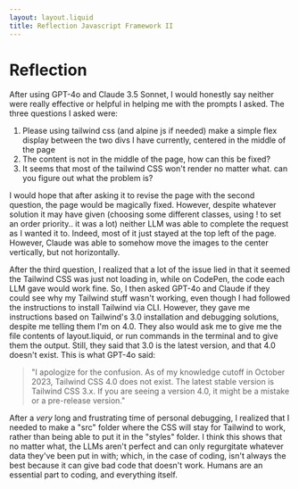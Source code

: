 ```yaml
---
layout: layout.liquid
title: Reflection Javascript Framework II
---
```


# Reflection

After using GPT-4o and Claude 3.5 Sonnet, I would honestly say neither were really effective or helpful in helping me with the prompts I asked. The three questions I asked were:

1. Please using tailwind css (and alpine js if needed) make a simple flex display between the two divs I have currently, centered in the middle of the page
2. The content is not in the middle of the page, how can this be fixed?
3. It seems that most of the tailwind CSS won't render no matter what. can you figure out what the problem is?

I would hope that after asking it to revise the page with the second question, the page would be magically fixed. However, despite whatever solution it may have given (choosing some different classes, using ! to set an order priority.. it was a lot) neither LLM was able to complete the request as I wanted it to. Indeed, most of it just stayed at the top left of the page. However, Claude was able to somehow move the images to the center vertically, but not horizontally. 

After the third question, I realized that a lot of the issue lied in that it seemed the Tailwind CSS was just not loading in, while on CodePen, the code each LLM gave would work fine. So, I then asked GPT-4o and Claude if they could see why my Tailwind stuff wasn't working, even though I had followed the instructions to install Tailwind via CLI. However, they gave me instructions based on Tailwind's 3.0 installation and debugging solutions, despite me telling them I'm on 4.0. They also would ask me to give me the file contents of layout.liquid, or run commands in the terminal and to give them the output. Still, they said that 3.0 is the latest version, and that 4.0 doesn't exist. This is what GPT-4o said:

> "I apologize for the confusion. As of my knowledge cutoff in October 2023, Tailwind CSS 4.0 does not exist. The latest stable version is Tailwind CSS 3.x. If you are seeing a version 4.0, it might be a mistake or a pre-release version."

After a *very* long and frustrating time of personal debugging, I realized that I needed to make a "src" folder where the CSS will stay for Tailwind to work, rather than being able to put it in the "styles" folder. I think this shows that no matter what, the LLMs aren't perfect and can only regurgitate whatever data they've been put in with; which, in the case of coding, isn't always the best because it can give bad code that doesn't work. Humans are an essential part to coding, and everything itself.
